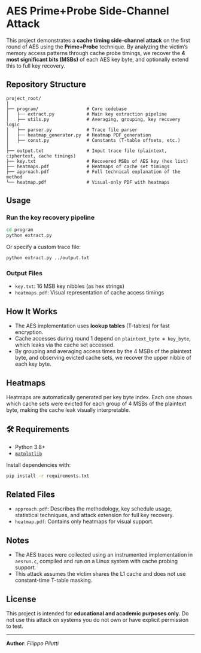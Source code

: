 # AES Prime+Probe Side-Channel Attack

This project demonstrates a **cache timing side-channel attack** on the first round of AES using the **Prime+Probe** technique. By analyzing the victim’s memory access patterns through cache probe timings, we recover the **4 most significant bits (MSBs)** of each AES key byte, and optionally extend this to full key recovery.

## Repository Structure

```
project_root/
│
├── program/                  # Core codebase
│   ├── extract.py            # Main key extraction pipeline
│   ├── utils.py              # Averaging, grouping, key recovery logic
│   ├── parser.py             # Trace file parser
│   ├── heatmap_generator.py  # Heatmap PDF generation
│   ├── const.py              # Constants (T-table offsets, etc.)
│
├── output.txt                # Input trace file (plaintext, ciphertext, cache timings)
├── key.txt                   # Recovered MSBs of AES key (hex list)
├── heatmaps.pdf              # Heatmaps of cache set timings
├── approach.pdf              # Full technical explanation of the method
└── heatmap.pdf               # Visual-only PDF with heatmaps
```

## Usage

### Run the key recovery pipeline

```bash
cd program
python extract.py
```

Or specify a custom trace file:

```bash
python extract.py ../output.txt
```

### Output Files

- `key.txt`: 16 MSB key nibbles (as hex strings)
- `heatmaps.pdf`: Visual representation of cache access timings

## How It Works

- The AES implementation uses **lookup tables** (T-tables) for fast encryption.
- Cache accesses during round 1 depend on `plaintext_byte ⊕ key_byte`, which leaks via the cache set accessed.
- By grouping and averaging access times by the 4 MSBs of the plaintext byte, and observing evicted cache sets, we recover the upper nibble of each key byte.

## Heatmaps

Heatmaps are automatically generated per key byte index. Each one shows which cache sets were evicted for each group of 4 MSBs of the plaintext byte, making the cache leak visually interpretable.

## 🛠 Requirements

- Python 3.8+
- [`matplotlib`](https://matplotlib.org/)

Install dependencies with:

```bash
pip install -r requirements.txt
```

## Related Files

- `approach.pdf`: Describes the methodology, key schedule usage, statistical techniques, and attack extension for full key recovery.
- `heatmap.pdf`: Contains only heatmaps for visual support.

## Notes

- The AES traces were collected using an instrumented implementation in `aesrun.c`, compiled and run on a Linux system with cache probing support.
- This attack assumes the victim shares the L1 cache and does not use constant-time T-table masking.

## License

This project is intended for **educational and academic purposes only**. Do not use this attack on systems you do not own or have explicit permission to test.

---

**Author**: *Filippo Pilutti*  
